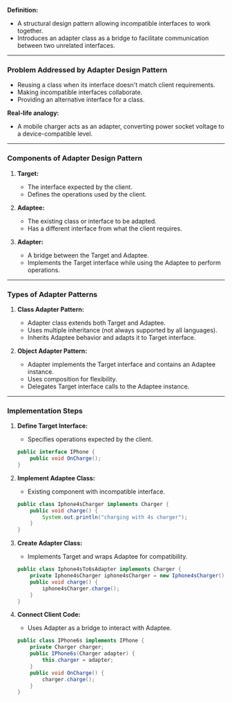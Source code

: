 **Definition:**

- A structural design pattern allowing incompatible interfaces to work together.
- Introduces an adapter class as a bridge to facilitate communication between two unrelated interfaces.

---

### **Problem Addressed by Adapter Design Pattern**

- Reusing a class when its interface doesn't match client requirements.
- Making incompatible interfaces collaborate.
- Providing an alternative interface for a class.

**Real-life analogy:**

- A mobile charger acts as an adapter, converting power socket voltage to a device-compatible level.

---

### **Components of Adapter Design Pattern**

1. **Target:**
    
    - The interface expected by the client.
    - Defines the operations used by the client.
2. **Adaptee:**
    
    - The existing class or interface to be adapted.
    - Has a different interface from what the client requires.
3. **Adapter:**
    
    - A bridge between the Target and Adaptee.
    - Implements the Target interface while using the Adaptee to perform operations.

---

### **Types of Adapter Patterns**

1. **Class Adapter Pattern:**
    
    - Adapter class extends both Target and Adaptee.
    - Uses multiple inheritance (not always supported by all languages).
    - Inherits Adaptee behavior and adapts it to Target interface.
2. **Object Adapter Pattern:**
    
    - Adapter implements the Target interface and contains an Adaptee instance.
    - Uses composition for flexibility.
    - Delegates Target interface calls to the Adaptee instance.

---

### **Implementation Steps**

1. **Define Target Interface:**
    
    - Specifies operations expected by the client.
    
    ```java
    public interface IPhone {
        public void OnCharge();
    }
    ```
    
2. **Implement Adaptee Class:**
    
    - Existing component with incompatible interface.
    
    ```java
    public class Iphone4sCharger implements Charger {
        public void charge() {
            System.out.println("charging with 4s charger");
        }
    }
    ```
    
3. **Create Adapter Class:**
    
    - Implements Target and wraps Adaptee for compatibility.
    
    ```java
    public class Iphone4sTo6sAdapter implements Charger {
        private Iphone4sCharger iphone4sCharger = new Iphone4sCharger();
        public void charge() {
            iphone4sCharger.charge();
        }
    }
    ```
    
4. **Connect Client Code:**
    
    - Uses Adapter as a bridge to interact with Adaptee.
    
    ```java
    public class IPhone6s implements IPhone {
        private Charger charger;
        public IPhone6s(Charger adapter) {
            this.charger = adapter;
        }
        public void OnCharge() {
            charger.charge();
        }
    }
    ```
